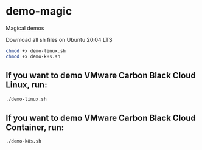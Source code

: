 # demo-magic
Magical demos

Download all sh files on Ubuntu 20.04 LTS

``` sh
chmod +x demo-linux.sh
chmod +x demo-k8s.sh
```

## If you want to demo VMware Carbon Black Cloud Linux, run:
``` sh
./demo-linux.sh
```

## If you want to demo VMware Carbon Black Cloud Container, run:
``` sh
./demo-k8s.sh
```
